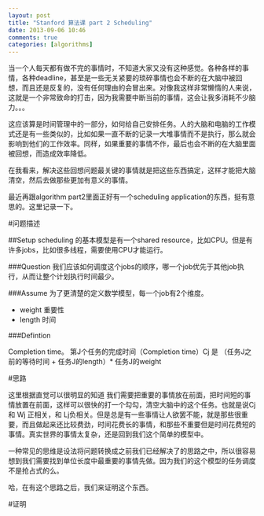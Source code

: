 ```yaml
---
layout: post
title: "Stanford 算法课 part 2 Scheduling"
date: 2013-09-06 10:46
comments: true
categories: [algorithms]
---
```

当一个人每天都有做不完的事情时，不知道大家又没有这种感觉。各种各样的事情，各种deadline，甚至是一些无关紧要的琐碎事情也会不断的在大脑中被回想，而且还是反复的，没有任何理由的会冒出来。对像我这样非常懒惰的人来说，这就是一个非常致命的打击，因为我需要中断当前的事情，这会让我多消耗不少脑力。。。

这应该算是时间管理中的一部分，如何给自己安排任务。人的大脑和电脑的工作模式还是有一些类似的，比如如果一直不断的记录一大堆事情而不是执行，那么就会影响到他们的工作效率。同样，如果重要的事情不作，最后也会不断的在大脑里面被回想，而造成效率降低。

在我看来，解决这些回想问题最关键的事情就是把这些东西搞定，这样才能把大脑清空，然后去做那些更加有意义的事情。

最近再跟algorithm part2里面正好有一个scheduling application的东西，挺有意思的。这里记录一下。

#问题描述

##Setup
scheduling 的基本模型是有一个shared resource，比如CPU。但是有许多jobs，比如很多线程，需要使用CPU才能运行。

###Question
我们应该如何调度这个jobs的顺序，哪一个job优先于其他job执行，从而让整个计划执行时间最少。

###Assume
为了更清楚的定义数学模型，每一个job有2个维度。

* weight 重要性
* length 时间

###Defintion

Completion time。 第J个任务的完成时间（Completion time）Cj 是 （任务J之前的等待时间 + 任务J的length）* 任务J的weight

#思路

这里根据直觉可以很明显的知道 我们需要把重要的事情放在前面，把时间短的事情放置在前面，这样可以很快的打一个勾勾，清空大脑中的这个任务。也就是说Cj 和 Wj 正相关，和 Lj负相关。但是总是有一些事情让人欲罢不能，就是那些很重要，而且做起来还比较费劲，时间花费长的事情，和那些不重要但是时间花费短的事情。真实世界的事情太复杂，还是回到我们这个简单的模型中。

一种常见的思维是设法将问题转换成之前我们已经解决了的思路之中，所以很容易想到我们需要找到单位长度中最重要的事情先做。因为我们的这个模型的任务调度不是抢占式的么。

哈，在有这个思路之后，我们来证明这个东西。

#证明


